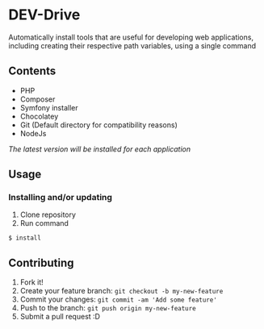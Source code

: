 # DEV-Drive
Automatically install tools that are useful for developing web applications,
including creating their respective path variables, using a single command

## Contents
- PHP
- Composer
- Symfony installer
- Chocolatey
- Git (Default directory for compatibility reasons)
- NodeJs  

_The latest version will be installed for each application_

## Usage
### Installing and/or updating
1. Clone repository
2. Run command
```
$ install
```

## Contributing
1. Fork it!
2. Create your feature branch: `git checkout -b my-new-feature`
3. Commit your changes: `git commit -am 'Add some feature'`
4. Push to the branch: `git push origin my-new-feature`
5. Submit a pull request :D
